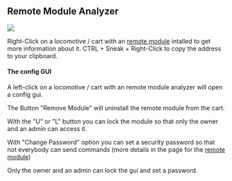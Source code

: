## Remote Module Analyzer

![](item:computercarts:itemcartremoteanalyzer@0)

Right-Click on a locomotive / cart with an [remote module](remote.md) intalled to get more information about it.
CTRL + Sneak + Right-Click to copy the address to your clipboard.

#### The config GUI
A left-click on a locomotive / cart with an remote module analyzer will open a config gui.

The Button "Remove Module" will uninstall the remote module from the cart.

With the "U" or "L" button you can lock the module so that only the owner and an admin can access it. 

With "Change Password" option you can set a security password so that not everybody can send commands
(more details in the page for the [remote module](remote.md))

Only the owner and an admin can lock the gui and set a password. 